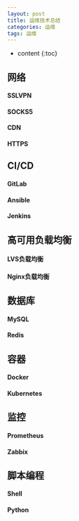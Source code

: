 ```yaml
---
layout: post
title: 运维技术总结
categories: 运维
tags: 运维
---
```


* content
{:toc}

## 网络
#### SSLVPN
#### SOCKS5
#### CDN
#### HTTPS

## CI/CD
#### GitLab
#### Ansible
#### Jenkins

## 高可用负载均衡
#### LVS负载均衡
#### Nginx负载均衡

## 数据库
#### MySQL
#### Redis


## 容器
#### Docker
#### Kubernetes

## 监控
#### Prometheus
#### Zabbix

## 脚本编程
#### Shell
#### Python